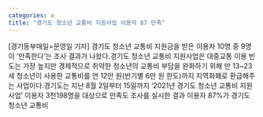 ```yaml
---
categories: a
title: "경기도 청소년 교통비 지원사업 이용자 87 만족"
---
```

[경기동부매일=문영일 기자] 경기도 청소년 교통비 지원금을 받은 이용자 10명 중 9명이 ‘만족한다’는 조사 결과가 나왔다.경기도 청소년 교통비 지원사업은 대중교통 이용 빈도는 가장 높지만 경제적으로 취약한 청소년의 교통비 부담을 완화하기 위해 만 13~23세 청소년이 사용한 교통비를 연 12만 원(반기별 6만 원 한도)까지 지역화폐로 환급해주는 사업이다.경기도는 지난 8월 2일부터 15일까지 ‘2021년 경기도 청소년 교통비 지원사업’ 이용자 3천198명을 대상으로 만족도 조사를 실시한 결과 이용자 87%가 경기도 청소년 교통비